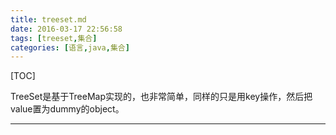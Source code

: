 ```yaml
---
title: treeset.md
date: 2016-03-17 22:56:58
tags: [treeset,集合]
categories: [语言,java,集合]
---
```


[TOC]

<!--more-->

TreeSet是基于TreeMap实现的，也非常简单，同样的只是用key操作，然后把value置为dummy的object。

----

